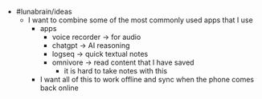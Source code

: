 - #lunabrain/ideas
	- I want to combine some of the most commonly used apps that I use
		- apps
			- voice recorder -> for audio
			- chatgpt -> AI reasoning
			- logseq -> quick textual notes
			- omnivore -> read content that I have saved
				- it is hard to take notes with this
		- I want all of this to work offline and sync when the phone comes back online
